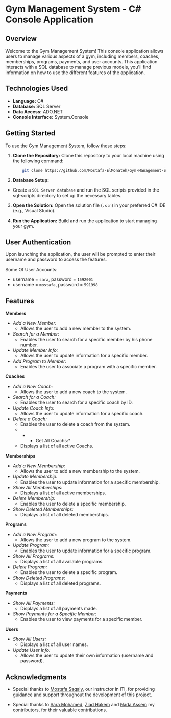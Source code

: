 # Gym Management System - C# Console Application

## Overview

Welcome to the Gym Management System! This console application allows users to manage various aspects of a gym, including members, coaches, memberships, programs, payments, and user accounts. This application interacts with a SQL database to manage previous models, you'll find information on how to use the different features of the application.

## Technologies Used
- **Language:** C#
- **Database:** SQL Server
- **Data Access:** ADO.NET
- **Console Interface:** System.Console

## Getting Started
To use the Gym Management System, follow these steps:

1. **Clone the Repository:**
Clone this repository to your local machine using the following command:
    ```bash
        git clone https://github.com/Mostafa-ElMonateh/Gym-Management-System.git
    ```

2. **Database Setup:**
- Create a `SQL Server database` and run the SQL scripts provided in the sql-scripts directory to set up the necessary tables.

3. **Open the Solution:**
Open the solution file (`.sln`) in your preferred C# IDE (e.g., Visual Studio).

3. **Run the Application:**
Build and run the application to start managing your gym.

## User Authentication
Upon launching the application, the user will be prompted to enter their username and password to access the features.

Some Of User Accounts:
- username = `sara`, password = `1592001`
- username = `mostafa`, password = `591998`

## Features
**Members**
- *Add a New Member:*
    - Allows the user to add a new member to the system.
- *Search for a Member:*
    - Enables the user to search for a specific member by his phone number.
- *Update Member Info:*
    - Allows the user to update information for a specific member.
- *Add Program to Member:*
    - Enables the user to associate a program with a specific member.

**Coaches**
- *Add a New Coach:*
    - Allows the user to add a new coach to the system.
- *Search for a Coach:*
    - Enables the user to search for a specific coach by ID.
- *Update Coach Info:*
    - Allows the user to update information for a specific coach.
- *Delete a Coach:*
    - Enables the user to delete a coach from the system.
    - - * Get All Coachs:*
    - Displays a list of all active Coachs.

**Memberships**
- *Add a New Membership:*
    - Allows the user to add a new membership to the system.
- *Update Membership:*
    - Enables the user to update information for a specific membership.
- *Show All Memberships:*
    - Displays a list of all active memberships.
- *Delete Membership:*
    - Enables the user to delete a specific membership.
- *Show Deleted Memberships:*
    - Displays a list of all deleted memberships.

**Programs**
- *Add a New Program:*
    - Allows the user to add a new program to the system.
- *Update Program:*
    - Enables the user to update information for a specific program.
- *Show All Programs:*
    - Displays a list of all available programs.
- *Delete Program:*
    - Enables the user to delete a specific program.
- *Show Deleted Programs:*
    - Displays a list of all deleted programs.

**Payments**
- *Show All Payments:*
    - Displays a list of all payments made.
- *Show Payments for a Specific Member:*
    - Enables the user to view payments for a specific member.

**Users**
- *Show All Users:*
    - Displays a list of all user names.
- *Update User Info:*
    - Allows the user to update their own information (username and password).

## Acknowledgments

- Special thanks to [Mostafa Saqaly](https://www.linkedin.com/in/mostafa-saqly/), our instructor in ITI, for providing guidance and support throughout the development of this project.

- Special thanks to [Sara Mohamed](https://github.com/Saramohamed13), [Ziad Hakem](https://github.com/ZiadHakem) and [Nada Assem](https://github.com/Nada-Assem) my contributors, for their valuable contributions.

